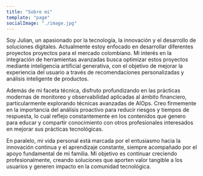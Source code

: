 ```yaml
---
title: "Sobre mi"
template: "page"
socialImage: "./image.jpg"
---
```


Soy Julian, un apasionado por la tecnología, la innovación y el desarrollo de soluciones digitales. Actualmente estoy enfocado en desarrollar diferentes proyectos proyectos para el mercado colombiano. Mi interés en la integración de herramientas avanzadas busca optimizar estos proyectos mediante inteligencia artificial generativa, con el objetivo de mejorar la experiencia del usuario a través de recomendaciones personalizadas y análisis inteligente de productos.

Además de mi faceta técnica, disfruto profundizando en las prácticas modernas de monitoreo y observabilidad aplicadas al ámbito financiero, particularmente explorando técnicas avanzadas de AIOps. Creo firmemente en la importancia del análisis proactivo para reducir riesgos y tiempos de respuesta, lo cual reflejo constantemente en los contenidos que genero para educar y compartir conocimiento con otros profesionales interesados en mejorar sus prácticas tecnológicas.

En paralelo, mi vida personal está marcada por el entusiasmo hacia la innovación continua y el aprendizaje constante, siempre acompañado por el apoyo fundamental de mi familia. Mi objetivo es continuar creciendo profesionalmente, creando soluciones que aporten valor tangible a los usuarios y generen impacto en la comunidad tecnológica.
